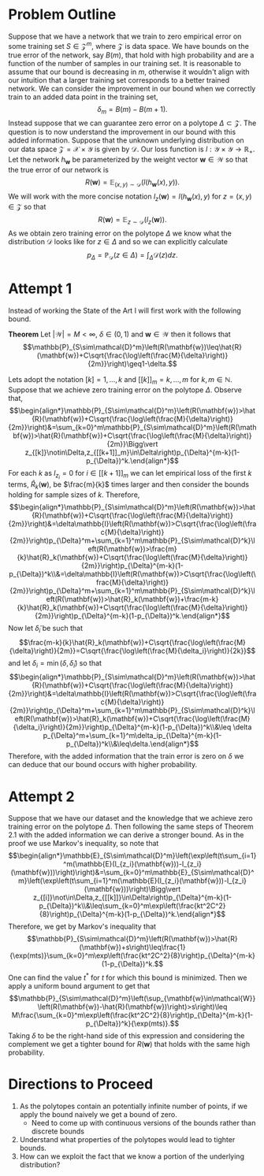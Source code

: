 # Problem Outline

Suppose that we have a network that we train to zero empirical error on some training set $S\in\mathcal{Z}^m$, where $\mathcal{Z}$ is data space. We have bounds on the true error of the network, say $B(m)$, that hold with high probability and are a function of the number of samples in our training set. It is reasonable to assume that our bound is decreasing in $m$, otherwise it wouldn't align with our intuition that a larger training set corresponds to a better trained network. We can consider the improvement in our bound when we correctly train to an added data point in the training set, $$\delta_m=B(m)-B(m+1).$$ Instead suppose that we can guarantee zero error on a polytope $\Delta\subset\mathcal{Z}$. The question is to now understand the improvement in our bound with this added information. Suppose that the unknown underlying distribution on our data space $\mathcal{Z}=\mathcal{X}\times\mathcal{Y}$ is given by $\mathcal{D}$. Our loss function is $l:\mathcal{Y}\times\mathcal{Y}\to\mathbb{R}_+$. Let the network $h_{\mathbf{w}}$ be parameterized by the weight vector $\mathbf{w}\in\mathcal{W}$ so that the true error of our network is $$R(\mathbf{w})=\mathbb{E}_{(x,y)\sim\mathcal{D}}\left(l(h_{\mathbf{w}}(x),y)\right).$$ We will work with the more concise notation $l_z(\mathbf{w})=l(h_{\mathbf{w}}(x),y)$ for $z=(x,y)\in\mathcal{Z}$ so that $$R(\mathbf{w})=\mathbb{E}_{z\sim\mathcal{D}}\left(l_z(\mathbf{w})\right).$$ As we obtain zero training error on the polytope $\Delta$ we know what the distribution $\mathcal{D}$ looks like for $z\in\Delta$ and so we can explicitly calculate $$p_{\Delta}=\mathbb{P}_{\mathcal{D}}\left(z\in\Delta\right)=\int_{\Delta}\mathcal{D}(z)dz.$$

# Attempt 1

Instead of working the State of the Art I will first work with the following bound.

**Theorem** Let $\vert\mathcal{W}\vert=M<\infty$, $\delta\in(0,1)$ and $\mathbf{w}\in\mathcal{W}$ then it follows that $$\mathbb{P}_{S\sim\mathcal{D}^m}\left(R(\mathbf{w})\leq\hat{R}(\mathbf{w})+C\sqrt{\frac{\log\left(\frac{M}{\delta}\right)}{2m}}\right)\geq1-\delta.$$

Lets adopt the notation $[k]={1,\dots,k}$ and $[[k]]_m={k,\dots,m}$ for $k,m\in\mathbb{N}$. Suppose that we achieve zero training error on the polytope $\Delta$. Observe that, $$\begin{align*}\mathbb{P}_{S\sim\mathcal{D}^m}\left(R(\mathbf{w})>\hat{R}(\mathbf{w})+C\sqrt{\frac{\log\left(\frac{M}{\delta}\right)}{2m}}\right)&=\sum_{k=0}^m\mathbb{P}_{S\sim\mathcal{D}^m}\left(R(\mathbf{w})>\hat{R}(\mathbf{w})+C\sqrt{\frac{\log\left(\frac{M}{\delta}\right)}{2m}}\Bigg\vert z_{[k]}\notin\Delta,z_{[[k+1]]_m}\in\Delta\right)p_{\Delta}^{m-k}(1-p_{\Delta})^k.\end{align*}$$ For each $k$ as $l_{z_i}=0$ for $i\in[[k+1]]_m$ we can let empirical loss of the first $k$ terms, $\hat{R}_k(\mathbf{w})$, be $\frac{m}{k}$ times larger and then consider the bounds holding for sample sizes of $k$. Therefore, $$\begin{align*}\mathbb{P}_{S\sim\mathcal{D}^m}\left(R(\mathbf{w})>\hat{R}(\mathbf{w})+C\sqrt{\frac{\log\left(\frac{M}{\delta}\right)}{2m}}\right)&=\delta\mathbb{I}\left(R(\mathbf{w})>C\sqrt{\frac{\log\left(\frac{M}{\delta}\right)}{2m}}\right)p_{\Delta}^m+\sum_{k=1}^m\mathbb{P}_{S\sim\mathcal{D}^k}\left(R(\mathbf{w})>\frac{m}{k}\hat{R}_k(\mathbf{w})+C\sqrt{\frac{\log\left(\frac{M}{\delta}\right)}{2m}}\right)p_{\Delta}^{m-k}(1-p_{\Delta})^k\\&=\delta\mathbb{I}\left(R(\mathbf{w})>C\sqrt{\frac{\log\left(\frac{M}{\delta}\right)}{2m}}\right)p_{\Delta}^m+\sum_{k=1}^m\mathbb{P}_{S\sim\mathcal{D}^k}\left(R(\mathbf{w})>\hat{R}_k(\mathbf{w})+\frac{m-k}{k}\hat{R}_k(\mathbf{w})+C\sqrt{\frac{\log\left(\frac{M}{\delta}\right)}{2m}}\right)p_{\Delta}^{m-k}(1-p_{\Delta})^k.\end{align*}$$ Now let $\tilde{\delta}_i$ be such that $$\frac{m-k}{k}\hat{R}_k(\mathbf{w})+C\sqrt{\frac{\log\left(\frac{M}{\delta}\right)}{2m}}=C\sqrt{\frac{\log\left(\frac{M}{\delta_i}\right)}{2k}}$$ and let $\delta_i=\min\left(\delta,\tilde{\delta}_i\right)$ so that $$\begin{align*}\mathbb{P}_{S\sim\mathcal{D}^m}\left(R(\mathbf{w})>\hat{R}(\mathbf{w})+C\sqrt{\frac{\log\left(\frac{M}{\delta}\right)}{2m}}\right)&=\delta\mathbb{I}\left(R(\mathbf{w})>C\sqrt{\frac{\log\left(\frac{M}{\delta}\right)}{2m}}\right)p_{\Delta}^m+\sum_{k=1}^m\mathbb{P}_{S\sim\mathcal{D}^k}\left(R(\mathbf{w})>\hat{R}_k(\mathbf{w})+C\sqrt{\frac{\log\left(\frac{M}{\delta_i}\right)}{2m}}\right)p_{\Delta}^{m-k}(1-p_{\Delta})^k\\&\leq \delta p_{\Delta}^m+\sum_{k=1}^m\delta_ip_{\Delta}^{m-k}(1-p_{\Delta})^k\\&\leq\delta.\end{align*}$$ Therefore, with the added information that the train error is zero on $\delta$ we can deduce that our bound occurs with higher probability.

# Attempt 2

Suppose that we have our dataset and the knowledge that we achieve zero training error on the polytope $\Delta$. Then following the same steps of Theorem 2.1 with the added information we can derive a stronger bound. As in the proof we use Markov's inequality, so note that $$\begin{align*}\mathbb{E}_{S\sim\mathcal{D}^m}\left(\exp\left(t\sum_{i=1}^m(\mathbb{E}(l_{z_i}(\mathbf{w}))-l_{z_i}(\mathbf{w}))\right)\right)&=\sum_{k=0}^m\mathbb{E}_{S\sim\mathcal{D}^m}\left(\exp\left(t\sum_{i=1}^m(\mathbb{E}(l_{z_i}(\mathbf{w}))-l_{z_i}(\mathbf{w}))\right)\Bigg\vert z_{[i]}\not\in\Delta,z_{[[k]]}\in\Delta\right)p_{\Delta}^{m-k}(1-p_{\Delta})^k\\&\leq\sum_{k=0}^m\exp\left(\frac{kt^2C^2}{8}\right)p_{\Delta}^{m-k}(1-p_{\Delta})^k.\end{align*}$$ Therefore, we get by Markov's inequality that $$\mathbb{P}_{S\sim\mathcal{D}^m}\left(R(\mathbf{w})>\hat{R}(\mathbf{w})+s\right)\leq\frac{1}{\exp(mts)}\sum_{k=0}^m\exp\left(\frac{kt^2C^2}{8}\right)p_{\Delta}^{m-k}(1-p_{\Delta})^k.$$ One can find the value $t^*$ for $t$ for which this bound is minimized. Then we apply a uniform bound argument to get that $$\mathbb{P}_{S\sim\mathcal{D}^m}\left(\sup_{\mathbf{w}\in\mathcal{W}}\left(R(\mathbf{w})-\hat{R}(\mathbf{w})\right)>s\right)\leq M\frac{\sum_{k=0}^m\exp\left(\frac{kt^2C^2}{8}\right)p_{\Delta}^{m-k}(1-p_{\Delta})^k}{\exp(mts)}.$$ Taking $\delta$ to be the right-hand side of this expression and considering the complement we get a tighter bound for $R(\mathbf{w})$ that holds with the same high probability.

# Directions to Proceed

1. As the polytopes contain an potentially infinite number of points, if we apply the bound naively we get a bound of zero.
    - Need to come up with continuous versions of the bounds rather than discrete bounds
2. Understand what properties of the polytopes would lead to tighter bounds.
3. How can we exploit the fact that we know a portion of the underlying distribution?